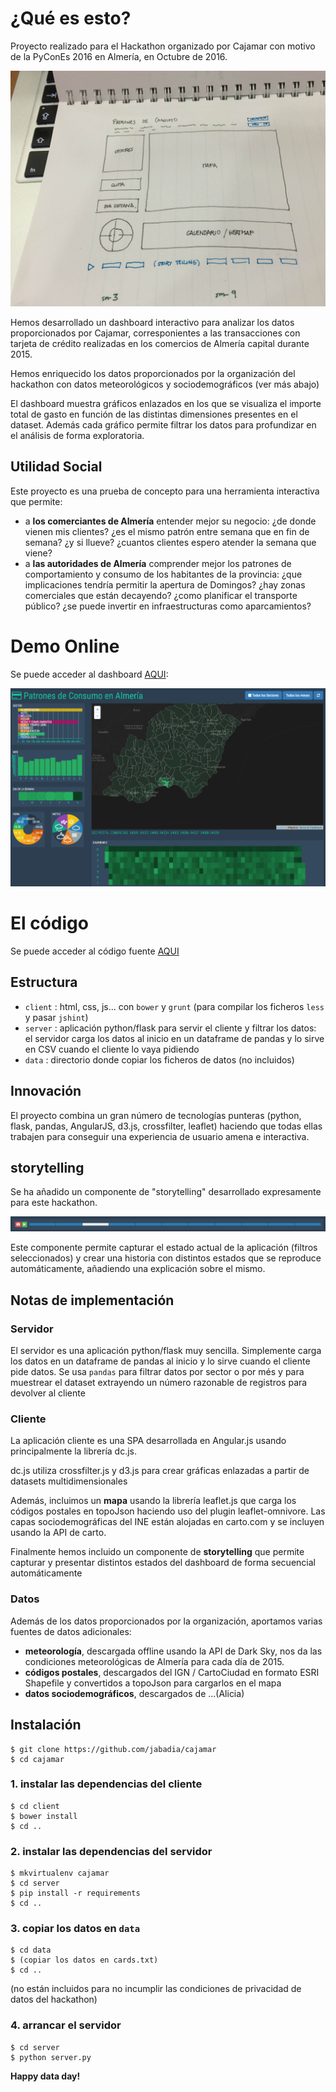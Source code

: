 # ¿Qué es esto?
Proyecto realizado para el Hackathon organizado por Cajamar con motivo de la PyConEs 2016 en Almería, en Octubre de 2016.

![boceto de la aplicación](doc/sketch1.JPG)

Hemos desarrollado un dashboard interactivo para analizar los datos proporcionados por Cajamar, corresponientes a las transacciones con tarjeta de crédito realizadas en los comercios de Almería capital durante 2015.

Hemos enriquecido los datos proporcionados por la organización del hackathon con datos meteorológicos y sociodemográficos (ver más abajo)
 
El dashboard muestra gráficos enlazados en los que se visualiza el importe total de gasto en función de las distintas dimensiones presentes en el dataset. Además cada gráfico permite filtrar los datos para profundizar en el análisis de forma exploratoria.

## Utilidad Social
Este proyecto es una prueba de concepto para una herramienta interactiva que permite:
* a **los comerciantes de Almería** entender mejor su negocio: ¿de donde vienen mis clientes? ¿es el mismo patrón entre semana que en fin de semana? ¿y si llueve? ¿cuantos clientes espero atender la semana que viene?
* a **las autoridades de Almería** comprender mejor los patrones de comportamiento y consumo de los habitantes de la provincia: ¿que implicaciones tendría permitir la apertura de Domingos? ¿hay zonas comerciales que están decayendo? ¿como planificar el transporte público? ¿se puede invertir en infraestructuras como aparcamientos?

# Demo Online
Se puede acceder al dashboard [AQUI](http://54.174.166.209:5001):

![](doc/screenshot.png)



# El código
Se puede acceder al código fuente [AQUI](https://github.com/jabadia/cajamar)

## Estructura
* `client` : html, css, js... con `bower` y `grunt` (para compilar los ficheros `less` y pasar `jshint`)
* `server` : aplicación python/flask para servir el cliente y filtrar los datos: el servidor carga los datos al inicio en un dataframe de pandas y lo sirve en CSV cuando el cliente lo vaya pidiendo
* `data`   : directorio donde copiar los ficheros de datos (no incluidos)

## Innovación
El proyecto combina un gran número de tecnologías punteras (python, flask, pandas, AngularJS, d3.js, crossfilter, leaflet) haciendo que todas ellas trabajen para conseguir una experiencia de usuario amena e interactiva.

## storytelling

Se ha añadido un componente de "storytelling" desarrollado expresamente para este hackathon.

![storytelling](doc/storytelling.png)

Este componente permite capturar el estado actual de la aplicación (filtros seleccionados) y crear una historia con distintos estados que se reproduce automáticamente, añadiendo una explicación sobre el mismo.

## Notas de implementación

### Servidor

El servidor es una aplicación python/flask muy sencilla. Simplemente carga los datos en un dataframe de pandas al inicio y lo sirve cuando el cliente pide datos. Se usa `pandas` para filtrar datos por sector o por més y para muestrear el dataset extrayendo un número razonable de registros para devolver al cliente

### Cliente

La aplicación cliente es una SPA desarrollada en Angular.js usando principalmente la librería dc.js.

dc.js utiliza crossfilter.js y d3.js para crear gráficas enlazadas a partir de datasets multidimensionales

Además, incluimos un **mapa** usando la librería leaflet.js que carga los códigos postales en topoJson haciendo uso del plugin leaflet-omnivore. Las capas sociodemográficas del INE están alojadas en carto.com y se incluyen usando la API de carto.

Finalmente hemos incluido un componente de **storytelling** que permite capturar y presentar distintos estados del dashboard de forma secuencial automáticamente

### Datos
Además de los datos proporcionados por la organización, aportamos varias fuentes de datos adicionales:

* **meteorología**, descargada offline usando la API de Dark Sky, nos da las condiciones meteorológicas de Almería para cada día de 2015.
* **códigos postales**, descargados del IGN / CartoCiudad en formato ESRI Shapefile y convertidos a topoJson para cargarlos en el mapa
* **datos sociodemográficos**, descargados de ...(Alicia)

## Instalación

```
$ git clone https://github.com/jabadia/cajamar
$ cd cajamar
```

### 1. instalar las dependencias del cliente

```
$ cd client
$ bower install
$ cd ..
```

### 2. instalar las dependencias del servidor

```
$ mkvirtualenv cajamar
$ cd server
$ pip install -r requirements
$ cd ..
```

### 3. copiar los datos en `data` 
```
$ cd data
$ (copiar los datos en cards.txt)
$ cd ..
```
(no están incluidos para no incumplir las condiciones de privacidad de datos del hackathon)
 
### 4. arrancar el servidor
```
$ cd server
$ python server.py
```


**Happy data day!**